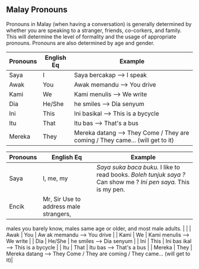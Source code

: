 ## Malay Pronouns  

Pronouns in Malay (when having a conversation) is generally determined by
whether you are speaking to a stranger, friends, co-corkers, and family. This
will determine the level of formality and the usage of appropriate pronouns.
Pronouns are also determined by age and gender.


| Pronouns | English Eq  | Example |
| --- | --- | --- |
| Saya | I  | Saya bercakap --> I speak |
| Awak | You | Awak memandu --> You drive |
| Kami | We | Kami menulis --> We write |
| Dia  | He/She  | he smiles -->	Dia senyum |
| Ini  | This | Ini basikal --> This is a bycycle |
| Itu  | That | Itu bas --> That's a bus | 
| Mereka  | They | Mereka datang --> They Come / They are coming /  They came... (will get to it)| 

| Pronouns | English Eq  | Example |
| --- | --- | --- |
| Saya | I, me, my  | *Saya suka baca buku.* I like to read books. *Boleh tunjuk saya ?* Can show me ? *Ini pen saya.* This is my pen. |
| Encik | Mr, Sir Use to address male strangers,
males you barely know, males
same age or older, and most
male adults. |   |
| Awak | You | Aw  ak memandu --> You drive |
| Kami | We | Kami   menulis --> We write |
| Dia  | He/She  | he   smiles -->	Dia senyum |
| Ini  | This | Ini bas  ikal --> This is a bycycle |
| Itu  | That | Itu bas --> That's a bus | 
| Mereka  | They | Mereka datang --> They Come / They are coming /  They came... (will get to it)| 
